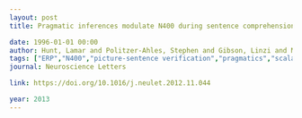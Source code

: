 ```yaml
---
layout: post
title: Pragmatic inferences modulate N400 during sentence comprehension - Evidence from picture-sentence verification

date: 1996-01-01 00:00
author: Hunt, Lamar and Politzer-Ahles, Stephen and Gibson, Linzi and Minai, Utako and Fiorentino, Robert
tags: ["ERP","N400","picture-sentence verification","pragmatics","scalar implicature"]
journal: Neuroscience Letters

link: https://doi.org/10.1016/j.neulet.2012.11.044

year: 2013
---
```



